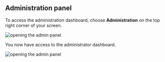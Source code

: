 ## Administration panel

To access the administration dashboard, choose **Administration** on the top right corner of your screen.

![opening the admin panel](https://dl.dropboxusercontent.com/s/cbjnz7e3mwsu223/97.png?dl=0)

You now have access to the administrator dashboard.

![opening the admin panel](https://dl.dropboxusercontent.com/s/iy8u068913a8zzo/98.png?dl=0)
